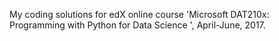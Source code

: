 My coding solutions for edX online course 'Microsoft DAT210x: Programming with Python for Data Science ', April-June, 2017.
